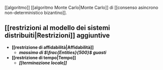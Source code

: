 [[algoritmo]] [[algoritmo Monte Carlo|Monte Carlo]] di [[consenso asincrono non-deterministico bizantino]].

## [[restrizioni al modello dei sistemi distribuiti|Restrizioni]] aggiuntive

- **[[restrizione di affidabilità|Affidabilità]]**
	- ***massimo di $\frac{Entities}{500}$ guasti***
- **[[restrizione di tempo|Tempo]]**
	- ***[[terminazione locale]]***
